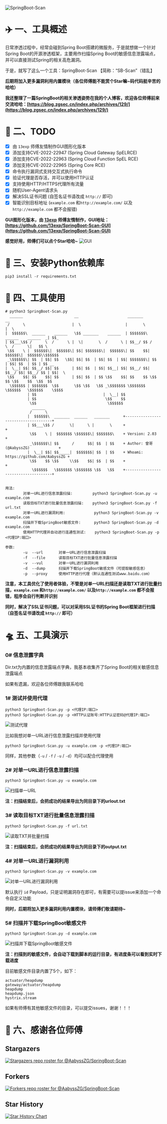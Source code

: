 ![SpringBoot-Scan](https://socialify.git.ci/AabyssZG/SpringBoot-Scan/image?description=1&descriptionEditable=Open%20source%20penetration%20framework%20for%20SpringBoot%20and%20high-risk%20vulnerability%20exploitation%20tools%20related%20to%20Spring&font=Rokkitt&forks=1&issues=1&language=1&logo=https%3A%2F%2Favatars.githubusercontent.com%2Fu%2F54609266%3Fv%3D4&name=1&owner=1&pattern=Circuit%20Board&stargazers=1&theme=Dark)

# ✈️ 一、工具概述
日常渗透过程中，经常会碰到Spring Boot搭建的微服务，于是就想做一个针对Spring Boot的开源渗透框架，主要用作扫描Spring Boot的敏感信息泄露端点，并可以直接测试Spring的相关高危漏洞。

于是，就写了这么一个工具：SpringBoot-Scan  【简称：“SB-Scan”（错乱】

**后期将加入更多漏洞利用内置模块（各位师傅能不能赏个Star嘛~码代码挺辛苦的哈哈）**

**我还整理了一篇SpringBoot的相关渗透姿势在我的个人博客，欢迎各位师傅前来交流哈哈：[https://blog.zgsec.cn/index.php/archives/129/](https://blog.zgsec.cn/index.php/archives/129/)**

# 📝 二、TODO

* [x] 由 `13exp` 师傅友情制作GUI图形化版本
* [x] 添加支持CVE-2022-22947 (Spring Cloud Gateway SpELRCE)
* [x] 添加支持CVE-2022-22963 (Spring Cloud Function SpEL RCE)
* [x] 添加支持CVE-2022-22965 (Spring Core RCE)
* [x] 命令执行漏洞式支持交互式执行命令
* [x] 验证代理是否存活，并可以使用HTTP认证
* [x] 支持使用HTTP/HTTPS代理所有流量
* [x] 随机User-Agent请求头
* [x] 解决SSL证书问题 (自签名证书请改成 `http://` 即可)
* [x] 智能识别目标地址 (`example.com` 和`http://example.com/` 以及`http://example.com` 都不会报错)

**GUI图形化版本，由 [13exp](https://github.com/13exp/) 师傅友情制作，GUI地址：[https://github.com/13exp/SpringBoot-Scan-GUI](https://github.com/13exp/SpringBoot-Scan-GUI)**

**感觉好用，师傅们可以点个Star哈哈~**
![GUI](./pic/GUI.png)

# 🚨 三、安装Python依赖库
```
pip3 install -r requirements.txt
```

# 🐉 四、工具使用
```
# python3 SpringBoot-Scan.py
  ______                       __                      _______                        __
 /      \                     |  \                    |       \                      |  \
|  $$$$$$\  ______    ______   \$$ _______    ______  | $$$$$$$\  ______    ______  _| $$_
| $$___\$$ /      \  /      \ |  \|       \  /      \ | $$__/ $$ /      \  /      \|   $$ \
 \$$    \ |  $$$$$$\|  $$$$$$\| $$| $$$$$$$\|  $$$$$$\| $$    $$|  $$$$$$\|  $$$$$$\\$$$$$$
 _\$$$$$$\| $$  | $$| $$   \$$| $$| $$  | $$| $$  | $$| $$$$$$$\| $$  | $$| $$  | $$ | $$ __
|  \__| $$| $$__/ $$| $$      | $$| $$  | $$| $$__| $$| $$__/ $$| $$__/ $$| $$__/ $$ | $$|  \
 \$$    $$| $$    $$| $$      | $$| $$  | $$ \$$    $$| $$    $$ \$$    $$ \$$    $$  \$$  $$
  \$$$$$$ | $$$$$$$  \$$       \$$ \$$   \$$ _\$$$$$$$ \$$$$$$$   \$$$$$$   \$$$$$$    \$$$$
          | $$                              |  \__| $$
          | $$                               \$$    $$
           \$$                                \$$$$$$
            ______
           /      \
          |  $$$$$$\  _______  ______   _______      +-------------------------------------+
          | $$___\$$ /       \|      \ |       \     +                                     +
           \$$    \ |  $$$$$$$ \$$$$$$\| $$$$$$$\    + Version: 2.03                       +
           _\$$$$$$\| $$      /      $$| $$  | $$    + Author: 曾哥(@AabyssZG)             +
          |  \__| $$| $$_____|  $$$$$$$| $$  | $$    + Whoami: https://github.com/AabyssZG +
           \$$    $$ \$$     \\$$    $$| $$  | $$    +                                     +
            \$$$$$$   \$$$$$$$ \$$$$$$$ \$$   \$$    +-------------------------------------+


用法:
        对单一URL进行信息泄露扫描:         python3 SpringBoot-Scan.py -u example.com
        读取目标TXT进行批量信息泄露扫描:    python3 SpringBoot-Scan.py -f url.txt
        对单一URL进行漏洞利用:             python3 SpringBoot-Scan.py -v example.com
        扫描并下载SpringBoot敏感文件:      python3 SpringBoot-Scan.py -d example.com
        使用HTTP代理并自动进行连通性测试:    python3 SpringBoot-Scan.py -p <代理IP:端口>

参数:
        -u  --url       对单一URL进行信息泄露扫描
        -f  --file      读取目标TXT进行批量信息泄露扫描
        -v  --vul       对单一URL进行漏洞利用
        -d  --dump      扫描并下载SpringBoot敏感文件（可提取敏感信息）
        -p  --proxy     使用HTTP进行代理（默认连通性测试www.baidu.com）
```

**注意，本工具优化了使用者体验，不管是对单一URL扫描还是读取TXT进行批量扫描，`example.com` 和`http://example.com/` 以及`http://example.com` 都不会报错，程序会自行判断并识别**

**同时，解决了SSL证书问题，可以对采用SSL证书的Spring Boot框架进行扫描（自签名证书请改成 `http://` 即可）**

# 🛸 五、工具演示

### 0# 信息泄露字典

Dir.txt为内置的信息泄露端点字典，我基本收集齐了Spring Boot的相关敏感信息泄露端点

如果有遗漏，欢迎各位师傅跟我联系哈哈

### 1# 测试并使用代理

```
python3 SpringBoot-Scan.py -p <代理IP:端口>
python3 SpringBoot-Scan.py -p <HTTP认证账号:HTTP认证密码@代理IP:端口>
```

![测试代理](./pic/测试代理.png)

比如我想对单一URL进行信息泄露扫描并使用代理
```
python3 SpringBoot-Scan.py -u example.com -p <代理IP:端口>
```
同样，其他参数（`-u` / `-f` / `-u` / `-d`）均可以配合代理使用

### 2# 对单一URL进行信息泄露扫描

```
python3 SpringBoot-Scan.py -u example.com
```

![扫描单一URL](./pic/扫描单一URL.png)

**注：扫描结束后，会把成功的结果导出为同目录下的urlout.txt**

### 3# 读取目标TXT进行批量信息泄露扫描

```
python3 SpringBoot-Scan.py -f url.txt
```

![读取TXT并批量扫描](./pic/读取TXT并批量扫描.png)

**注：扫描结束后，会把成功的结果导出为同目录下的output.txt**

### 4# 对单一URL进行漏洞利用

```
python3 SpringBoot-Scan.py -v example.com
```

![对单一URL进行漏洞利用](./pic/对单一URL进行漏洞利用.png)

默认执行 `id` Payload，只是证明漏洞存在即可，有需要可以提issue来添加一个命令自定义功能

**同时，后期将加入更多漏洞利用内置模块，请师傅们敬请期待~**

### 5# 扫描并下载SpringBoot敏感文件

```
python3 SpringBoot-Scan.py -d example.com
```

![扫描并下载SpringBoot敏感文件](./pic/扫描并下载SpringBoot敏感文件.png)

**注：扫描到的敏感文件，会自动下载到脚本的运行目录，有进度条可以看到实时下载进度**

目前敏感文件目录内置了5个，如下：

```
actuator/heapdump
gateway/actuator/heapdump
heapdump
heapdump.json
hystrix.stream
```

如果有师傅有其他敏感文件的目录，可以提交issues，谢谢！！！

# 🙏 六、感谢各位师傅

## Stargazers

[![Stargazers repo roster for @AabyssZG/SpringBoot-Scan](http://reporoster.com/stars/AabyssZG/SpringBoot-Scan)](https://github.com/AabyssZG/SpringBoot-Scan/stargazers)


## Forkers

[![Forkers repo roster for @AabyssZG/SpringBoot-Scan](http://reporoster.com/forks/AabyssZG/SpringBoot-Scan)](https://github.com/AabyssZG/SpringBoot-Scan/network/members)


## Star History

[![Star History Chart](https://api.star-history.com/svg?repos=AabyssZG/SpringBoot-Scan&type=Date)](https://star-history.com/#AabyssZG/SpringBoot-Scan&Date)
